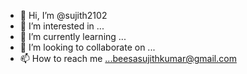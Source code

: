 - 👋 Hi, I’m @sujith2102
- 👀 I’m interested in ... 
- 🌱 I’m currently learning ...
- 💞️ I’m looking to collaborate on ...
- 📫 How to reach me ...beesasujithkumar@gmail.com

<!---
sujith2102/sujith2102 is a ✨ special ✨ repository because its `README.md` (this file) appears on your GitHub profile.
You can click the Preview link to take a look at your changes.
--->
